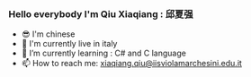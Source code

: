 ### Hello everybody I'm Qiu Xiaqiang : 邱夏强
- 😎 I'm chinese
- 🌇 I'm currently live in italy
- 🌱 I’m currently learning : C# and C language 
- 📫 How to reach me: xiaqiang.qiu@iisviolamarchesini.edu.it

<!--
**Qiu-Xiaqiang/Qiu-Xiaqiang** is a ✨ _special_ ✨ repository because its `README.md` (this file) appears on your GitHub profile.



-->
